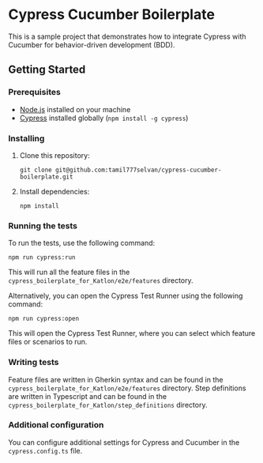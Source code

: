 # Cypress Cucumber Boilerplate

This is a sample project that demonstrates how to integrate Cypress with Cucumber for behavior-driven development (BDD).

## Getting Started

### Prerequisites

-   [Node.js](https://nodejs.org/en/) installed on your machine
-   [Cypress](https://www.cypress.io/) installed globally (`npm install -g cypress`)

### Installing

1. Clone this repository:

    ```
    git clone git@github.com:tamil777selvan/cypress-cucumber-boilerplate.git
    ```

2. Install dependencies:

    ```
    npm install
    ```

### Running the tests

To run the tests, use the following command:

```
npm run cypress:run
```

This will run all the feature files in the `cypress_boilerplate_for_Katlon/e2e/features` directory.

Alternatively, you can open the Cypress Test Runner using the following command:

```
npm run cypress:open
```

This will open the Cypress Test Runner, where you can select which feature files or scenarios to run.

### Writing tests

Feature files are written in Gherkin syntax and can be found in the `cypress_boilerplate_for_Katlon/e2e/features` directory. Step definitions are written in Typescript and can be found in the `cypress_boilerplate_for_Katlon/step_definitions` directory.

### Additional configuration

You can configure additional settings for Cypress and Cucumber in the `cypress.config.ts` file.
